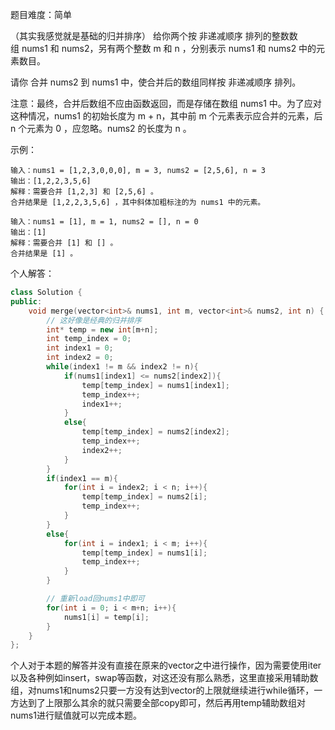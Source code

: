 
题目难度：简单

（其实我感觉就是基础的归并排序）
给你两个按 非递减顺序 排列的整数数组 nums1 和 nums2，另有两个整数 m 和 n ，分别表示 nums1 和 nums2 中的元素数目。

请你 合并 nums2 到 nums1 中，使合并后的数组同样按 非递减顺序 排列。

注意：最终，合并后数组不应由函数返回，而是存储在数组 nums1 中。为了应对这种情况，nums1 的初始长度为 m + n，其中前 m 个元素表示应合并的元素，后 n 个元素为 0 ，应忽略。nums2 的长度为 n 。

示例：
```
输入：nums1 = [1,2,3,0,0,0], m = 3, nums2 = [2,5,6], n = 3
输出：[1,2,2,3,5,6]
解释：需要合并 [1,2,3] 和 [2,5,6] 。
合并结果是 [1,2,2,3,5,6] ，其中斜体加粗标注的为 nums1 中的元素。

输入：nums1 = [1], m = 1, nums2 = [], n = 0
输出：[1]
解释：需要合并 [1] 和 [] 。
合并结果是 [1] 。
```

个人解答：
```C++
class Solution {
public:
    void merge(vector<int>& nums1, int m, vector<int>& nums2, int n) {
        // 这好像是经典的归并排序
        int* temp = new int[m+n];
        int temp_index = 0;
        int index1 = 0;
        int index2 = 0;
        while(index1 != m && index2 != n){
            if(nums1[index1] <= nums2[index2]){
                temp[temp_index] = nums1[index1];
                temp_index++;
                index1++;
            }
            else{
                temp[temp_index] = nums2[index2];
                temp_index++;
                index2++;
            }
        }
        if(index1 == m){
            for(int i = index2; i < n; i++){
                temp[temp_index] = nums2[i];
                temp_index++;
            }
        }
        else{
            for(int i = index1; i < m; i++){
                temp[temp_index] = nums1[i];
                temp_index++;
            }
        }

        // 重新load回nums1中即可
        for(int i = 0; i < m+n; i++){
            nums1[i] = temp[i];
        }
    }
};
```

个人对于本题的解答并没有直接在原来的vector之中进行操作，因为需要使用iter以及各种例如insert，swap等函数，对这还没有那么熟悉，这里直接采用辅助数组，对nums1和nums2只要一方没有达到vector的上限就继续进行while循环，一方达到了上限那么其余的就只需要全部copy即可，然后再用temp辅助数组对nums1进行赋值就可以完成本题。
